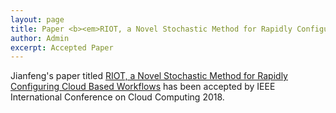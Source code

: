 ```yaml
---
layout: page
title: Paper <b><em>RIOT, a Novel Stochastic Method for Rapidly Configuring Cloud Based Workflows</em></b> accepted at IEEE CLOUD 2018
author: Admin
excerpt: Accepted Paper
---
```


Jianfeng's paper titled [RIOT, a Novel Stochastic Method for Rapidly Configuring Cloud Based Workflows](https://arxiv.org/abs/1708.08127) has been accepted by IEEE International Conference on Cloud Computing 2018.